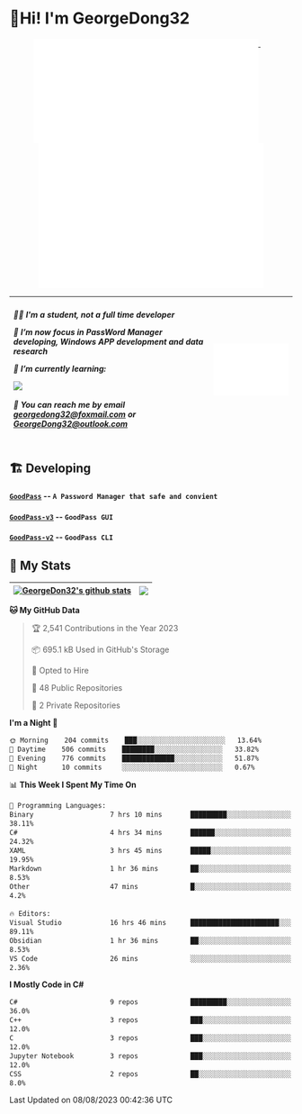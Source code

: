 # 👋Hi! I'm GeorgeDong32
<p align="center">
  <a href="#">
    <img width="400" align="top" src="https://github.com/GeorgeDong32/GeorgeDong32/blob/main/metrics.classic.svg" />
  </a>
  &emsp;
  <a href="#">
    <img width="400" align="top" src="https://github.com/GeorgeDong32/GeorgeDong32/blob/main/metrics.achievements.svg" />
  </a>
</p>

| <h5 align="left"> <p>🧑‍🎓 I'm a student, not a full time developer</p> <p>👀 I’m now focus in PassWord Manager developing, Windows APP development and data research</p> <p>📖 I’m currently learning:</p> <p><img height="28" src="https://skillicons.dev/icons?i=cs,c,cpp,matlab,cmake,py,dotnet,unity" /></p> <p>💬 You can reach me by email georgedong32@foxmail.com or GeorgeDong32@outlook.com</p></h5> | <img width="450" alt="my-commit-calendar" src="https://github.com/GeorgeDong32/GeorgeDong32/blob/main/metrics.plugin.isocalendar.svg" > |
| ------------- | ------------- |

## 🏗️ Developing
#### [`GoodPass`](https://github.com/GeorgeDong32/GoodPass) -- `A Password Manager that safe and convient`
#### [`GoodPass-v3`](https://github.com/GeorgeDong32/GoodPass-v3) -- `GoodPass GUI`
#### [`GoodPass-v2`](https://github.com/GeorgeDong32/GoodPass-v2) -- `GoodPass CLI`

## 🚀 My Stats

| <a href="https://github.com/GeorgeDong32/github-readme-stats"><img align="center" src="https://github-readme-stats-georgedong32.vercel.app/api?username=GeorgeDong32&show_icons=true&bg_color=45,34558b,FFFFFF&title_color=FFFFFF&icon_color=F5DF4D&hide_border=1" alt="GeorgeDon32's github stats" /></a> | <a href="https://github.com/GeorgeDong32/github-readme-stats"><img align="center" height="192" src="https://github-readme-stats-georgedong32.vercel.app/api/top-langs/?username=GeorgeDong32&layout=compact&bg_color=45,FFFFFF,34558b&title_color=555555&hide_border=1&langs_count=7&size_weight=1.2&count_weight=0.33" /></a> |
| ------------- | ------------- |


<!--START_SECTION:waka-->
**🐱 My GitHub Data** 

> 🏆 2,541 Contributions in the Year 2023
 > 
> 📦 695.1 kB Used in GitHub's Storage 
 > 
> 💼 Opted to Hire
 > 
> 📜 48 Public Repositories 
 > 
> 🔑 2 Private Repositories  
 > 
**I'm a Night 🦉** 

```text
🌞 Morning    204 commits    ███░░░░░░░░░░░░░░░░░░░░░░   13.64% 
🌆 Daytime    506 commits    ████████░░░░░░░░░░░░░░░░░   33.82% 
🌃 Evening    776 commits    █████████████░░░░░░░░░░░░   51.87% 
🌙 Night      10 commits     ░░░░░░░░░░░░░░░░░░░░░░░░░   0.67%

```


📊 **This Week I Spent My Time On** 

```text
💬 Programming Languages: 
Binary                   7 hrs 10 mins       █████████░░░░░░░░░░░░░░░░   38.11% 
C#                       4 hrs 34 mins       ██████░░░░░░░░░░░░░░░░░░░   24.32% 
XAML                     3 hrs 45 mins       █████░░░░░░░░░░░░░░░░░░░░   19.95% 
Markdown                 1 hr 36 mins        ██░░░░░░░░░░░░░░░░░░░░░░░   8.53% 
Other                    47 mins             █░░░░░░░░░░░░░░░░░░░░░░░░   4.2%

🔥 Editors: 
Visual Studio            16 hrs 46 mins      ██████████████████████░░░   89.11% 
Obsidian                 1 hr 36 mins        ██░░░░░░░░░░░░░░░░░░░░░░░   8.53% 
VS Code                  26 mins             ░░░░░░░░░░░░░░░░░░░░░░░░░   2.36%

```

**I Mostly Code in C#** 

```text
C#                       9 repos             █████████░░░░░░░░░░░░░░░░   36.0% 
C++                      3 repos             ███░░░░░░░░░░░░░░░░░░░░░░   12.0% 
C                        3 repos             ███░░░░░░░░░░░░░░░░░░░░░░   12.0% 
Jupyter Notebook         3 repos             ███░░░░░░░░░░░░░░░░░░░░░░   12.0% 
CSS                      2 repos             ██░░░░░░░░░░░░░░░░░░░░░░░   8.0%

```



 Last Updated on 08/08/2023 00:42:36 UTC
<!--END_SECTION:waka-->

